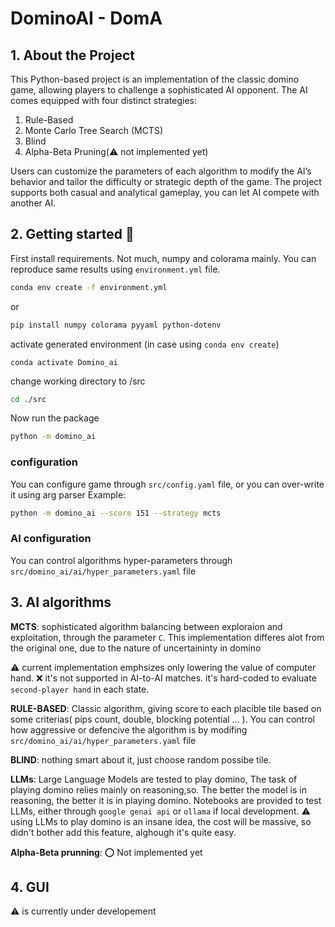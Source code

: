 # DominoAI - DomA

## 1. About the Project
This Python-based project is an implementation of the classic domino game, allowing players to challenge a sophisticated AI opponent. The AI comes equipped with four distinct strategies:
  1. Rule-Based
  2. Monte Carlo Tree Search (MCTS)
  3. Blind
  4. Alpha-Beta Pruning(:warning: not implemented yet)
   
Users can customize the parameters of each algorithm to modify the AI’s behavior and tailor the difficulty or strategic depth of the game.
The project supports both casual and analytical gameplay, you can let AI compete with another AI.

## 2. Getting started :rocket: 
First install requirements. Not much, numpy and colorama mainly. You can reproduce same results using `environment.yml` file.

 ```bash
 conda env create -f environment.yml
```
or 
 ```bash
 pip install numpy colorama pyyaml python-dotenv
```

activate generated environment (in case using `conda env create`) 
 ```anaconda
 conda activate Domino_ai
```

change working directory to /src
 ```bash
 cd ./src
```

Now run the package
 ```bash
 python -m domino_ai
```

### configuration 
You can configure game through `src/config.yaml` file, or you can over-write it using arg parser
Example:
 ```bash
 python -m domino_ai --score 151 --strategy mcts
```

### AI configuration 
You can control algorithms hyper-parameters through `src/domino_ai/ai/hyper_parameters.yaml` file

## 3. AI algorithms
**MCTS**: sophisticated algorithm balancing between exploraion and exploitation, through the parameter `C`. This implementation differes alot from the original one, due to the nature of uncertaininty in domino

:warning: current implementation emphsizes only lowering the value of computer hand.
:x: it's not supported in AI-to-AI matches. it's hard-coded to evaluate `second-player hand` in each state.

**RULE-BASED**: Classic algorithm, giving score to each placible tile based on some criterias( pips count, double, blocking potential ... ).
You can control how aggressive or defencive the algorithm is by modifing `src/domino_ai/ai/hyper_parameters.yaml` file

**BLIND**: nothing smart about it, just choose random possibe tile.

**LLMs**: Large Language Models are tested to play domino, The task of playing domino relies mainly on reasoning,so. The better the model is in reasoning, the better it is in playing domino. Notebooks are provided to test LLMs, either through `google genai api` or `ollama` if local development.
:warning: using LLMs to play domino is an insane idea, the cost will be massive, so didn't bother add this feature, alghough it's quite easy.

**Alpha-Beta prunning**: :o: Not implemented yet


## 4. GUI
:warning: is currently under developement 
 
 
